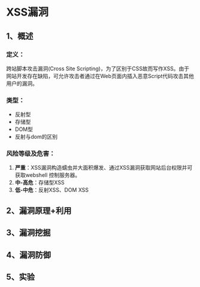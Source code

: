 # XSS漏洞

## 1、概述

### 定义：

跨站脚本攻击漏洞(Cross Site Scripting)，为了区别于CSS故而写作XSS。由于网站开发存在缺陷，可允许攻击者通过在Web页面内插入恶意Script代码攻击其他用户的漏洞。

### 类型：

- 反射型
- 存储型
- DOM型
- 反射与dom的区别

### 风险等级及危害：

1. **严重**：XSS漏洞构造蠕虫并大面积爆发、通过XSS漏洞获取网站后台权限并可获取webshell 控制服务器。
2. **中-高危**：存储型XSS
3. **低-中危**：反射XSS、DOM XSS

## 2、漏洞原理+利用



## 3、漏洞挖掘

## 4、漏洞防御

## 5、实验

